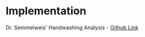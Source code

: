 # Implementation

Dr. Semmelweis' Handwashing Analysis - [Github Link](https://github.com/grandeurkoe/100-days-of-code-the-complete-python-pro-bootcamp/tree/55a938ca7b3f442267ab205dc6247c5d228e0c8d/day-080-t-tests-and-distributions/dr-semmesweis-handwashing-analysis)